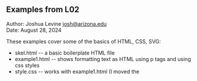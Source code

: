 Examples from L02
------------

Author: Joshua Levine [josh@arizona.edu](mailto:josh@arizona.edu)  
Date: August 28, 2024


These examples cover some of the basics of HTML, CSS, SVG:

* skel.html -- a basic boilerplate HTML file
* example1.html -- shows formatting text as HTML using p tags and using css styles
* style.css -- works with example1.html (I moved the <style> elements to here)

## Acknowledgement

The text used in Example 1 is from Amanda Gorman's 2021 inauguration poem "The Hill We Climb", taken from [https://www.rev.com/blog/transcripts/amanda-gorman-inauguration-poem-transcript-the-hill-we-climb](https://www.rev.com/blog/transcripts/amanda-gorman-inauguration-poem-transcript-the-hill-we-climb)
